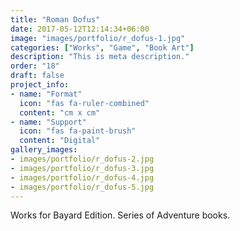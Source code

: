 ```yaml
---
title: "Roman Dofus"
date: 2017-05-12T12:14:34+06:00
image: "images/portfolio/r_dofus-1.jpg"
categories: ["Works", "Game", "Book Art"]
description: "This is meta description."
order: "18"
draft: false
project_info:
- name: "Format"
  icon: "fas fa-ruler-combined"
  content: "cm x cm"
- name: "Support"
  icon: "fas fa-paint-brush"
  content: "Digital"
gallery_images:
- images/portfolio/r_dofus-2.jpg
- images/portfolio/r_dofus-3.jpg
- images/portfolio/r_dofus-4.jpg
- images/portfolio/r_dofus-5.jpg
---
```


Works for Bayard Edition. Series of Adventure books.
